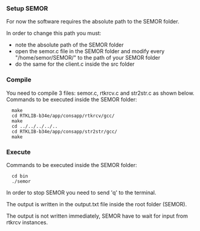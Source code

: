 ### Setup SEMOR

For now the software requires the absolute path to the SEMOR folder.

In order to change this path you must:
- note the absolute path of the SEMOR folder
- open the semor.c file in the SEMOR folder and modify every "/home/semor/SEMOR/" to the path of your SEMOR folder
- do the same for the client.c inside the src folder

### Compile
You need to compile 3 files: semor.c, rtkrcv.c and str2str.c as shown below.
Commands to be executed inside the SEMOR folder:
```
  make
  cd RTKLIB-b34e/app/consapp/rtkrcv/gcc/
  make
  cd ../../../../..
  cd RTKLIB-b34e/app/consapp/str2str/gcc/
  make
```
### Execute
Commands to be executed inside the SEMOR folder:
```
  cd bin
  ./semor
```
  
In order to stop SEMOR you need to send 'q' to the terminal.
  
The output is written in the output.txt file inside the root folder (SEMOR).

The output is not written immediately, SEMOR have to wait for input from rtkrcv instances.
